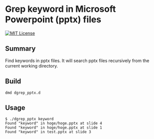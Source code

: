 Grep keyword in Microsoft Powerpoint (pptx) files
===

[![MIT License](http://img.shields.io/badge/license-MIT-blue.svg?style=flat)](LICENSE)

## Summary

Find keywords in pptx files. It will search pptx files recursively from the current working directory.

## Build

    dmd dgrep_pptx.d

## Usage

    $ ./dgrep_pptx keyword
    Found "keyword" in hoge/hoge.pptx at slide 4
    Found "keyword" in hoge/hoge.pptx at slide 1
    Found "keyword" in test.pptx at slide 3